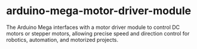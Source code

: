 # arduino-mega-motor-driver-module
The Arduino Mega interfaces with a motor driver module to control DC motors or stepper motors, allowing precise speed and direction control for robotics, automation, and motorized projects.
